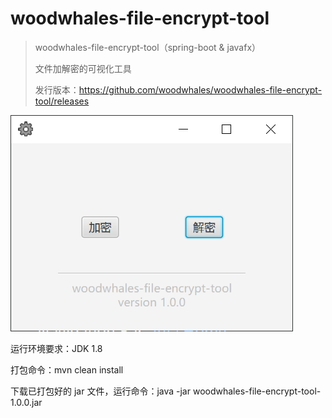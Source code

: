 # woodwhales-file-encrypt-tool

> woodwhales-file-encrypt-tool（spring-boot &amp; javafx）
>
> 文件加解密的可视化工具
> 
> 发行版本：https://github.com/woodwhales/woodwhales-file-encrypt-tool/releases

![](doc/images/01.png)

运行环境要求：JDK 1.8 

打包命令：mvn clean install

下载已打包好的 jar 文件，运行命令：java -jar woodwhales-file-encrypt-tool-1.0.0.jar
